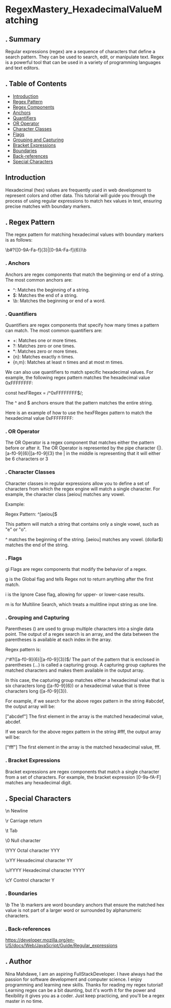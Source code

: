 # RegexMastery_HexadecimalValueMatching

## . Summary

Regular expressions (regex) are a sequence of characters that define a search pattern. They can be used to search, edit, or manipulate text. Regex is a powerful tool that can be used in a variety of programming languages and text editors.

## . Table of Contents

- [Introduction](#Introduction)
- [Regex Pattern](#RegexPattern)
- [Regex Components](#RegexComponents)
- [Anchors](#anchors)
- [Quantifiers](#quantifiers)
- [OR Operator](#or-operator)
- [Character Classes](#character-classes)
- [Flags](#flags)
- [Grouping and Capturing](#grouping-and-capturing)
- [Bracket Expressions](#bracket-expressions)
- [Boundaries](#boundaries)
- [Back-references](#back-references)
- [Special Characters](#specialCharacters)

## Introduction

Hexadecimal (hex) values are frequently used in web development to represent colors and other data. This tutorial will guide you through the process of using regular expressions to match hex values in text, ensuring precise matches with boundary markers.

## . Regex Pattern

The regex pattern for matching hexadecimal values with boundary markers is as follows:

\b#?([0-9A-Fa-f]{3}|[0-9A-Fa-f]{6})\b

### . Anchors

Anchors are regex components that match the beginning or end of a string. The most common anchors are:

- ^: Matches the beginning of a string.
- $: Matches the end of a string.
- \b: Matches the beginning or end of a word.

### . Quantifiers

Quantifiers are regex components that specify how many times a pattern can match. The most common quantifiers are:

- +: Matches one or more times.
- ?: Matches zero or one times.
- \*: Matches zero or more times.
- {n}: Matches exactly n times.
- {n,m}: Matches at least n times and at most m times.

We can also use quantifiers to match specific hexadecimal values. For example, the following regex pattern matches the hexadecimal value 0xFFFFFFFF:

const hexFRegex = /^0xFFFFFFFF$/;

The ^ and $ anchors ensure that the pattern matches the entire string.

Here is an example of how to use the hexFRegex pattern to match the hexadecimal value 0xFFFFFFFF:

### . OR Operator

The OR Operator is a regex component that matches either the pattern before or after it. The OR Operator is represented by the pipe character (|).
[a-f0-9]{6}|[a-f0-9]{3} the | in the middle is representing that it will either be 6 characters or 3

### . Character Classes

Character classes in regular expressions allow you to define a set of characters from which the regex engine will match a single character. For example, the character class [aeiou] matches any vowel.

Example:

Regex Pattern: ^[aeiou]$

This pattern will match a string that contains only a single vowel, such as "e" or "o".

^ matches the beginning of the string.
[aeiou] matches any vowel.
(dollar$) matches the end of the string.

### . Flags

gi
Flags are regex components that modify the behavior of a regex.

g is the Global flag and tells Regex not to return anything after the first match.

i is the Ignore Case flag, allowing for upper- or lower-case results.

m is for Multiline Search, which treats a mulitline input string as one line.

### . Grouping and Capturing

Parentheses () are used to group multiple characters into a single data point. The output of a regex search is an array, and the data between the parentheses is available at each index in the array.

Regex pattern is:

/^#?([a-f0-9]{6}|[a-f0-9]{3})$/
The part of the pattern that is enclosed in parentheses (...) is called a capturing group. A capturing group captures the matched characters and makes them available in the output array.

In this case, the capturing group matches either a hexadecimal value that is six characters long ([a-f0-9]{6}) or a hexadecimal value that is three characters long ([a-f0-9]{3}).

For example, if we search for the above regex pattern in the string #abcdef, the output array will be:

["abcdef"]
The first element in the array is the matched hexadecimal value, abcdef.

If we search for the above regex pattern in the string #fff, the output array will be:

["fff"]
The first element in the array is the matched hexadecimal value, fff.

### . Bracket Expressions

Bracket expressions are regex components that match a single character from a set of characters. For example, the bracket expression [0-9a-fA-F] matches any hexadecimal digit.

## . Special Characters

\n Newline

\r Carriage return

\t Tab

\0 Null character

\YYY Octal character YYY

\xYY Hexadecimal character YY

\uYYYY Hexadecimal character YYYY

\cY Control character Y

### . Boundaries

\b
The \b markers are word boundary anchors that ensure the matched hex value is not part of a larger word or surrounded by alphanumeric characters.

### . Back-references

https://developer.mozilla.org/en-US/docs/Web/JavaScript/Guide/Regular_expressions

## . Author

Nina Mahdawe, I am an aspiring FullStackDeveloper. I have always had the passion for software development and computer science. I enjoy programming and learning new skills.
Thanks for reading my regex tutorial! Learning regex can be a bit daunting, but it's worth it for the power and flexibility it gives you as a coder. Just keep practicing, and you'll be a regex master in no time.
